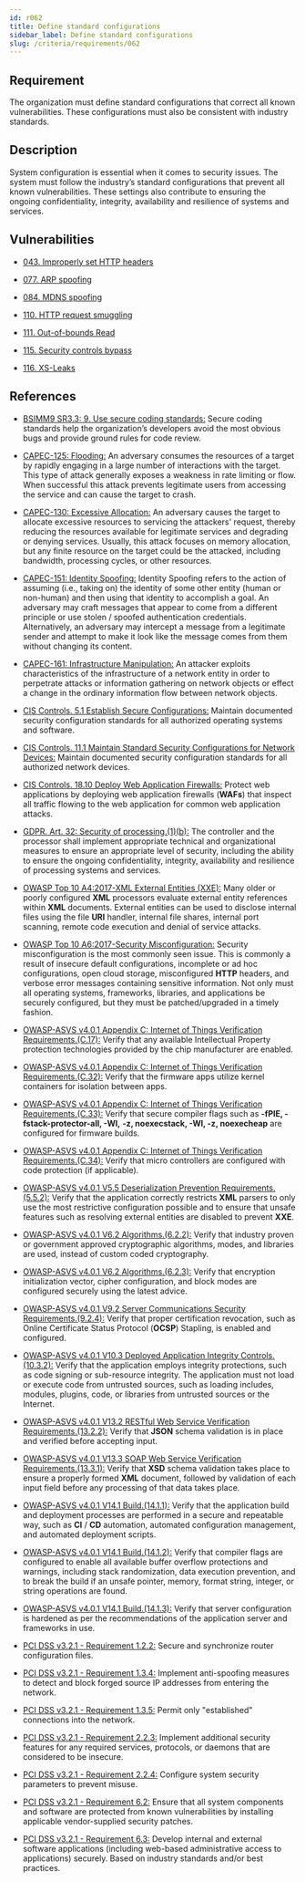 ```yaml
---
id: r062
title: Define standard configurations
sidebar_label: Define standard configurations
slug: /criteria/requirements/062
---
```


## Requirement

The organization must define
standard configurations
that correct all known vulnerabilities.
These configurations
must also be consistent with industry standards.

## Description

System configuration
is essential when it comes to security issues.
The system must follow
the industry’s standard configurations
that prevent all known vulnerabilities.
These settings also contribute
to ensuring the ongoing
confidentiality, integrity, availability
and resilience of systems and services.

## Vulnerabilities

- [043. Improperly set HTTP headers](/criteria/vulnerabilities/043)

- [077. ARP spoofing](/criteria/vulnerabilities/077)

- [084. MDNS spoofing](/criteria/vulnerabilities/084)

- [110. HTTP request smuggling](/criteria/vulnerabilities/110)

- [111. Out-of-bounds Read](/criteria/vulnerabilities/111)

- [115. Security controls bypass](/criteria/vulnerabilities/115)

- [116. XS-Leaks](/criteria/vulnerabilities/116)

## References

- [BSIMM9 SR3.3: 9. Use secure coding standards:](https://www.bsimm.com/framework/intelligence/standards-and-requirements.html)
Secure coding standards
help the organization’s developers
avoid the most obvious bugs
and provide ground rules for code review.

- [CAPEC-125: Flooding:](https://capec.mitre.org/data/definitions/125.html)
An adversary consumes the resources
of a target by rapidly engaging
in a large number of interactions with the target.
This type of attack
generally exposes a weakness in rate limiting or flow.
When successful
this attack prevents legitimate users
from accessing the service
and can cause the target to crash.

- [CAPEC-130: Excessive Allocation:](https://capec.mitre.org/data/definitions/130.html)
An adversary causes the target
to allocate excessive resources
to servicing the attackers' request,
thereby reducing the resources available
for legitimate services
and degrading or denying services.
Usually,
this attack focuses on memory allocation,
but any finite resource on the target
could be the attacked,
including bandwidth, processing cycles,
or other resources.

- [CAPEC-151: Identity Spoofing:](https://capec.mitre.org/data/definitions/151.html)
Identity Spoofing
refers to the action of assuming (i.e., taking on)
the identity of some other entity (human or non-human)
and then using that identity
to accomplish a goal. 
An adversary may craft messages
that appear to come from a different principle
or use stolen / spoofed authentication credentials.
Alternatively,
an adversary may intercept a message
from a legitimate sender
and attempt to make it look like the message
comes from them without changing its content.

- [CAPEC-161: Infrastructure Manipulation:](https://capec.mitre.org/data/definitions/161.html)
An attacker exploits characteristics
of the infrastructure of a network entity
in order to perpetrate attacks
or information gathering on network objects
or effect a change
in the ordinary information flow
between network objects.

- [CIS Controls. 5.1 Establish Secure Configurations:](https://www.cisecurity.org/controls/)
Maintain documented security configuration standards
for all authorized operating systems
and software.

- [CIS Controls. 11.1 Maintain Standard Security Configurations for Network Devices:](https://www.cisecurity.org/controls/)
Maintain documented security configuration standards
for all authorized network devices.

- [CIS Controls. 18.10 Deploy Web Application Firewalls:](https://www.cisecurity.org/controls/)
Protect web applications
by deploying web application firewalls (**WAFs**)
that inspect all traffic flowing
to the web application
for common web application attacks.

- [GDPR. Art. 32: Security of processing.(1)(b):](https://gdpr-info.eu/art-32-gdpr/)
The controller and the processor
shall implement appropriate technical
and organizational measures
to ensure an appropriate level of security,
including the ability to ensure the ongoing
confidentiality, integrity, availability and resilience
of processing systems and services.

- [OWASP Top 10 A4:2017-XML External Entities (XXE):](https://owasp.org/www-project-top-ten/OWASP_Top_Ten_2017/Top_10-2017_A4-XML_External_Entities_(XXE))
Many older or poorly configured **XML** processors
evaluate external entity references
within **XML** documents.
External entities can be used
to disclose internal files using the file **URI** handler,
internal file shares, internal port scanning, remote code execution
and denial of service attacks.

- [OWASP Top 10 A6:2017-Security Misconfiguration:](https://owasp.org/www-project-top-ten/OWASP_Top_Ten_2017/Top_10-2017_A6-Security_Misconfiguration)
Security misconfiguration
is the most commonly seen issue.
This is commonly a result of insecure default configurations,
incomplete or ad hoc configurations,
open cloud storage, misconfigured **HTTP** headers,
and verbose error messages
containing sensitive information.
Not only must all operating systems,
frameworks, libraries,
and applications be securely configured,
but they must be patched/upgraded in a timely fashion.

- [OWASP-ASVS v4.0.1 Appendix C: Internet of Things Verification Requirements.(C.17):](https://owasp.org/www-pdf-archive/OWASP_Application_Security_Verification_Standard_4.0-en.pdf)
Verify that any available
Intellectual Property protection technologies
provided by the chip manufacturer are enabled.

- [OWASP-ASVS v4.0.1 Appendix C: Internet of Things Verification Requirements.(C.32):](https://owasp.org/www-pdf-archive/OWASP_Application_Security_Verification_Standard_4.0-en.pdf)
Verify that the firmware apps
utilize kernel containers
for isolation between apps.

- [OWASP-ASVS v4.0.1 Appendix C: Internet of Things Verification Requirements.(C.33):](https://owasp.org/www-pdf-archive/OWASP_Application_Security_Verification_Standard_4.0-en.pdf)
Verify that secure compiler flags
such as **-fPIE, -fstack-protector-all, -Wl,**
**-z, noexecstack, -Wl, -z, noexecheap**
are configured for firmware builds.

- [OWASP-ASVS v4.0.1 Appendix C: Internet of Things Verification Requirements.(C.34):](https://owasp.org/www-pdf-archive/OWASP_Application_Security_Verification_Standard_4.0-en.pdf)
Verify that micro controllers
are configured with code protection
(if applicable).

- [OWASP-ASVS v4.0.1 V5.5 Deserialization Prevention Requirements.(5.5.2):](https://owasp.org/www-pdf-archive/OWASP_Application_Security_Verification_Standard_4.0-en.pdf)
Verify that the application correctly restricts **XML** parsers
to only use the most restrictive configuration possible
and to ensure that unsafe features
such as resolving external entities
are disabled to prevent **XXE**.

- [OWASP-ASVS v4.0.1 V6.2 Algorithms.(6.2.2):](https://owasp.org/www-pdf-archive/OWASP_Application_Security_Verification_Standard_4.0-en.pdf)
Verify that industry proven
or government approved cryptographic algorithms,
modes, and libraries are used,
instead of custom coded cryptography.

- [OWASP-ASVS v4.0.1 V6.2 Algorithms.(6.2.3):](https://owasp.org/www-pdf-archive/OWASP_Application_Security_Verification_Standard_4.0-en.pdf)
Verify that encryption initialization vector,
cipher configuration, and block modes
are configured securely
using the latest advice.

- [OWASP-ASVS v4.0.1 V9.2 Server Communications Security Requirements.(9.2.4):](https://owasp.org/www-pdf-archive/OWASP_Application_Security_Verification_Standard_4.0-en.pdf)
Verify that proper certification revocation,
such as Online Certificate Status Protocol (**OCSP**) Stapling,
is enabled and configured.

- [OWASP-ASVS v4.0.1 V10.3 Deployed Application Integrity Controls.(10.3.2):](https://owasp.org/www-pdf-archive/OWASP_Application_Security_Verification_Standard_4.0-en.pdf)
Verify that the application employs integrity protections,
such as code signing
or sub-resource integrity.
The application must not load
or execute code from untrusted sources,
such as loading includes, modules, plugins, code,
or libraries from untrusted sources
or the Internet.

- [OWASP-ASVS v4.0.1 V13.2 RESTful Web Service Verification Requirements.(13.2.2):](https://owasp.org/www-pdf-archive/OWASP_Application_Security_Verification_Standard_4.0-en.pdf)
Verify that **JSON** schema validation
is in place and verified
before accepting input.

- [OWASP-ASVS v4.0.1 V13.3 SOAP Web Service Verification Requirements.(13.3.1):](https://owasp.org/www-pdf-archive/OWASP_Application_Security_Verification_Standard_4.0-en.pdf)
Verify that **XSD** schema validation
takes place to ensure
a properly formed **XML** document,
followed by validation
of each input field
before any processing
of that data takes place.

- [OWASP-ASVS v4.0.1 V14.1 Build.(14.1.1):](https://owasp.org/www-pdf-archive/OWASP_Application_Security_Verification_Standard_4.0-en.pdf)
Verify that the application
build and deployment processes
are performed in a secure
and repeatable way,
such as **CI** / **CD** automation,
automated configuration management,
and automated deployment scripts.

- [OWASP-ASVS v4.0.1 V14.1 Build.(14.1.2):](https://owasp.org/www-pdf-archive/OWASP_Application_Security_Verification_Standard_4.0-en.pdf)
Verify that compiler flags are configured
to enable all available
buffer overflow protections and warnings,
including stack randomization,
data execution prevention,
and to break the build if an unsafe pointer,
memory, format string, integer,
or string operations are found.

- [OWASP-ASVS v4.0.1 V14.1 Build.(14.1.3):](https://owasp.org/www-pdf-archive/OWASP_Application_Security_Verification_Standard_4.0-en.pdf)
Verify that server configuration
is hardened as per the recommendations
of the application server
and frameworks in use.

- [PCI DSS v3.2.1 - Requirement 1.2.2:](https://www.pcisecuritystandards.org/documents/PCI_DSS_v3-2-1.pdf)
Secure and synchronize
router configuration files.

- [PCI DSS v3.2.1 - Requirement 1.3.4:](https://www.pcisecuritystandards.org/documents/PCI_DSS_v3-2-1.pdf)
Implement anti-spoofing measures
to detect and block
forged source IP addresses from entering the network.

- [PCI DSS v3.2.1 - Requirement 1.3.5:](https://www.pcisecuritystandards.org/documents/PCI_DSS_v3-2-1.pdf)
Permit only "established" connections
into the network.

- [PCI DSS v3.2.1 - Requirement 2.2.3:](https://www.pcisecuritystandards.org/documents/PCI_DSS_v3-2-1.pdf)
Implement additional security features
for any required services, protocols,
or daemons that are considered to be insecure.

- [PCI DSS v3.2.1 - Requirement 2.2.4:](https://www.pcisecuritystandards.org/documents/PCI_DSS_v3-2-1.pdf)
Configure system security parameters
to prevent misuse.

- [PCI DSS v3.2.1 - Requirement 6.2:](https://www.pcisecuritystandards.org/documents/PCI_DSS_v3-2-1.pdf)
Ensure that all system components and software
are protected from known vulnerabilities
by installing applicable vendor-supplied
security patches.

- [PCI DSS v3.2.1 - Requirement 6.3:](https://www.pcisecuritystandards.org/documents/PCI_DSS_v3-2-1.pdf)
Develop internal and external
software applications
(including web-based administrative access to applications)
securely.
Based on industry standards
and/or best practices.
